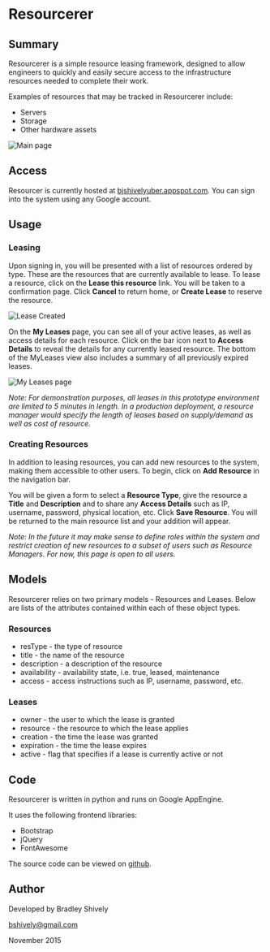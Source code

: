 # Resourcerer
## Summary
Resourcerer is a simple resource leasing framework, designed to allow engineers to quickly and easily secure access to the infrastructure resources needed to complete their work.

Examples of resources that may be tracked in Resourcerer include:
  - Servers
  - Storage
  - Other hardware assets

![Main page](http://bjshivelyuber.appspot.com/static/resourcerermain.png)

## Access
Resourcer is currently hosted at [bjshivelyuber.appspot.com](http://bjshivelyuber.appspot.com). You can sign into the system using any Google account.

## Usage

### Leasing
Upon signing in, you will be presented with a list of resources ordered by type. These are the resources that are currently available to lease. To lease a resource, click on the __Lease this resource__ link. You will be taken to a confirmation page. Click __Cancel__ to return home, or __Create Lease__ to reserve the resource.

![Lease Created](http://bjshivelyuber.appspot.com/static/resourcererleasecreated.png)

On the __My Leases__ page, you can see all of your active leases, as well as access details for each resource. Click on the bar icon next to __Access Details__ to reveal the details for any currently leased resource. The bottom of the MyLeases view also includes a summary of all previously expired leases.

![My Leases page](http://bjshivelyuber.appspot.com/static/resourcerermyleases.png)

*Note: For demonstration purposes, all leases in this prototype environment are limited to 5 minutes in length. In a production deployment, a resource manager would specify the length of leases based on supply/demand as well as cost of resource.*

### Creating Resources
In addition to leasing resources, you can add new resources to the system, making them accessible to other users. To begin, click on __Add Resource__ in the navigation bar.

You will be given a form to select a __Resource Type__, give the resource a __Title__ and __Description__ and to share any __Access Details__ such as IP, username, password, physical location, etc. Click __Save Resource__. You will be returned to the main resource list and your addition will appear.

*Note: In the future it may make sense to define roles within the system and restrict creation of new resources to a subset of users such as Resource Managers. For now, this page is open to all users.*

## Models
Resourcerer relies on two primary models - Resources and Leases. Below are lists of the attributes contained within each of these object types.

### Resources
- resType - the type of resource
- title - the name of the resource
- description - a description of the resource
- availability - availability state, i.e. true, leased, maintenance
- access - access instructions such as IP, username, password, etc. 

### Leases
- owner - the user to which the lease is granted
- resource - the resource to which the lease applies
- creation - the time the lease was granted
- expiration - the time the lease expires
- active - flag that specifies if a lease is currently active or not

## Code
Resourcerer is written in python and runs on Google AppEngine.

It uses the following frontend libraries:
- Bootstrap
- jQuery
- FontAwesome

The source code can be viewed on [github](http://github.com/bjshively/resourcerer).

## Author
Developed by Bradley Shively

bshively@gmail.com

November 2015
